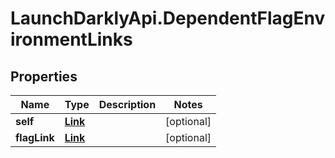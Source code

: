 # LaunchDarklyApi.DependentFlagEnvironmentLinks

## Properties
Name | Type | Description | Notes
------------ | ------------- | ------------- | -------------
**self** | [**Link**](Link.md) |  | [optional] 
**flagLink** | [**Link**](Link.md) |  | [optional] 


